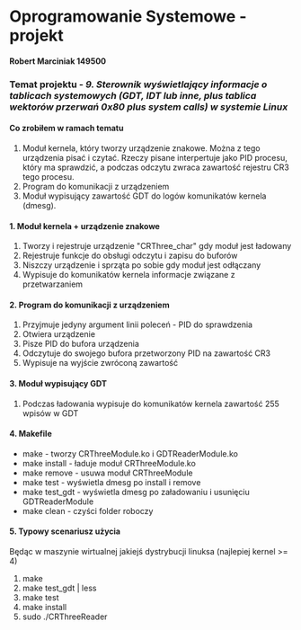 # Oprogramowanie Systemowe - projekt
#### Robert Marciniak 149500

### Temat projektu - _9. Sterownik wyświetlający informacje o tablicach systemowych (GDT, IDT lub inne, plus tablica wektorów przerwań 0x80 plus system calls) w systemie Linux_

#### Co zrobiłem w ramach tematu
1. Moduł kernela, który tworzy urządzenie znakowe. Można z tego urządzenia pisać i czytać. Rzeczy pisane interpertuje jako PID procesu, który ma sprawdzić, a podczas odczytu zwraca zawartość rejestru CR3 tego procesu.
2. Program do komunikacji z urządzeniem
3. Moduł wypisujący zawartość GDT do logów komunikatów kernela (dmesg).


#### 1. Moduł kernela + urządzenie znakowe
1. Tworzy i rejestruje urządzenie "CRThree_char" gdy moduł jest ładowany
2. Rejestruje funkcje do obsługi odczytu i zapisu do buforów
3. Niszczy urządzenie i sprząta po sobie gdy moduł jest odłączany
4. Wypisuje do komunikatów kernela informacje związane z przetwarzaniem

#### 2. Program do komunikacji z urządzeniem
1. Przyjmuje jedyny argument linii poleceń - PID do sprawdzenia
2. Otwiera urządzenie
3. Pisze PID do bufora urządzenia
4. Odczytuje do swojego bufora przetworzony PID  na zawartość CR3
5. Wypisuje na wyjście zwróconą zawartość

#### 3. Moduł wypisujący GDT
1. Podczas ładowania wypisuje do komunikatów kernela zawartość 255 wpisów w GDT

#### 4. Makefile
- make - tworzy CRThreeModule.ko i GDTReaderModule.ko
- make install - ładuje moduł CRThreeModule.ko 
- make remove - usuwa moduł CRThreeModule
- make test - wyświetla dmesg po install i remove
- make test_gdt - wyświetla dmesg po załadowaniu i usunięciu GDTReaderModule
- make clean - czyści folder roboczy

#### 5. Typowy scenariusz użycia
Będąc w maszynie wirtualnej jakiejś dystrybucji linuksa (najlepiej kernel >= 4)
1. make
2. make test_gdt | less
3. make test
4. make install
5. sudo ./CRThreeReader <PID>